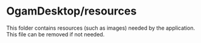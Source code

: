 # OgamDesktop/resources

This folder contains resources (such as images) needed by the application. This file can
be removed if not needed.
